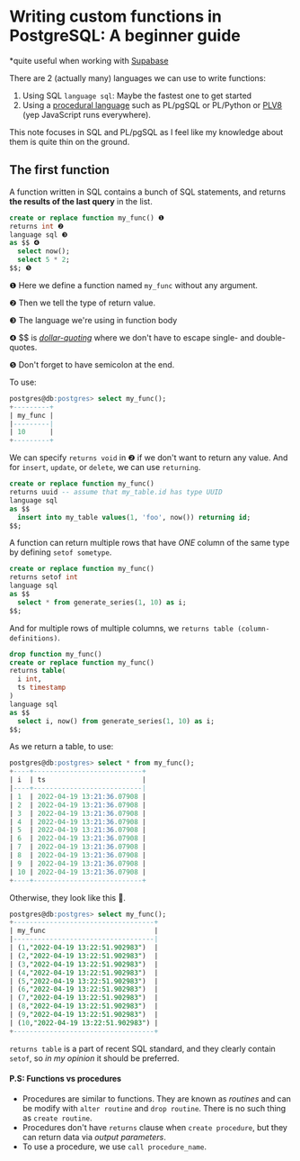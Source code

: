 # Writing custom functions in PostgreSQL: A beginner guide

\*quite useful when working with [Supabase](https://supabase.com/)

There are 2 (actually many) languages we can use to write functions:

1. Using SQL `language sql`: Maybe the fastest one to get started
2. Using a [procedural language](https://www.postgresql.org/docs/14/xplang.html) such as PL/pgSQL or PL/Python or [PLV8](https://plv8.github.io/) (yep JavaScript runs everywhere).

This note focuses in SQL and PL/pgSQL as I feel like my knowledge about them is quite thin on the ground.

## The first function

A function written in SQL contains a bunch of SQL statements, and returns **the results of the last query** in the list.

```sql
create or replace function my_func() ❶
returns int ❷
language sql ❸
as $$ ❹
  select now();
  select 5 * 2;
$$; ❺
```

❶ Here we define a function named `my_func` without any argument.

❷ Then we tell the type of return value.

❸ The language we're using in function body

❹ $$ is [_dollar-quoting_](https://www.postgresql.org/docs/14/sql-syntax-lexical.html#SQL-SYNTAX-DOLLAR-QUOTING) where we don't have to escape single- and double-quotes.

❺ Don't forget to have semicolon at the end.

To use:

```sql
postgres@db:postgres> select my_func();
+---------+
| my_func |
|---------|
| 10      |
+---------+
```

We can specify `returns void` in ❷ if we don't want to return any value. And for `insert`, `update`, or `delete`, we can use `returning`.

```sql
create or replace function my_func()
returns uuid -- assume that my_table.id has type UUID
language sql
as $$
  insert into my_table values(1, 'foo', now()) returning id;
$$;
```

A function can return multiple rows that have _ONE_ column of the same type by defining `setof sometype`.

```sql
create or replace function my_func()
returns setof int
language sql
as $$
  select * from generate_series(1, 10) as i;
$$;
```

And for multiple rows of multiple columns, we `returns table (column-definitions)`.

```sql
drop function my_func()
create or replace function my_func()
returns table(
  i int,
  ts timestamp
)
language sql
as $$
  select i, now() from generate_series(1, 10) as i;
$$;
```

As we return a table, to use:

```sql
postgres@db:postgres> select * from my_func();
+----+---------------------------+
| i  | ts                        |
|----+---------------------------|
| 1  | 2022-04-19 13:21:36.07908 |
| 2  | 2022-04-19 13:21:36.07908 |
| 3  | 2022-04-19 13:21:36.07908 |
| 4  | 2022-04-19 13:21:36.07908 |
| 5  | 2022-04-19 13:21:36.07908 |
| 6  | 2022-04-19 13:21:36.07908 |
| 7  | 2022-04-19 13:21:36.07908 |
| 8  | 2022-04-19 13:21:36.07908 |
| 9  | 2022-04-19 13:21:36.07908 |
| 10 | 2022-04-19 13:21:36.07908 |
+----+---------------------------+
```

Otherwise, they look like this 🙈.

```sql
postgres@db:postgres> select my_func();
+-----------------------------------+
| my_func                           |
|-----------------------------------|
| (1,"2022-04-19 13:22:51.902983")  |
| (2,"2022-04-19 13:22:51.902983")  |
| (3,"2022-04-19 13:22:51.902983")  |
| (4,"2022-04-19 13:22:51.902983")  |
| (5,"2022-04-19 13:22:51.902983")  |
| (6,"2022-04-19 13:22:51.902983")  |
| (7,"2022-04-19 13:22:51.902983")  |
| (8,"2022-04-19 13:22:51.902983")  |
| (9,"2022-04-19 13:22:51.902983")  |
| (10,"2022-04-19 13:22:51.902983") |
+-----------------------------------+
```

`returns table` is a part of recent SQL standard, and they clearly contain `setof`, so _in my opinion_ it should be preferred.

#### P.S: Functions vs procedures

- Procedures are similar to functions. They are known as _routines_ and can be modify with `alter routine` and `drop routine`. There is no such thing as `create routine`.
- Procedures don't have `returns` clause when `create procedure`, but they can return data via _output parameters_.
- To use a procedure, we use `call procedure_name`.
